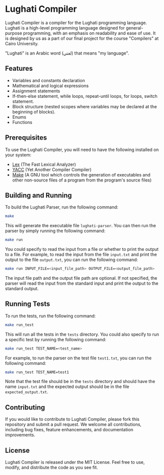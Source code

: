 # Lughati Compiler

Lughati Compiler is a compiler for the Lughati programming language. Lughati is a high-level programming language designed for general-purpose programming, with an emphasis on readability and ease of use. It is designed by us as a part of our final project for the course "Compilers" at Cairo University. 

"Lughati" is an Arabic word (لغتي) that means "my language".

## Features

- Variables and constants declaration
- Mathematical and logical expressions
- Assignment statements
- If-then-else statement, while loops, repeat-until loops, for
loops, switch statement.
- Block structure (nested scopes where variables may be
declared at the beginning of blocks).
- Enums
- Functions


## Prerequisites

To use the Lughati Compiler, you will need to have the following installed on your system:
- [Lex](https://www.gnu.org/software/flex/) (The Fast Lexical Analyzer)
- [YACC](https://www.gnu.org/software/bison/) (Yet Another Compiler Compiler)
- [Make](https://www.gnu.org/software/make/) (A GNU tool which controls the generation of executables and other non-source files of a program from the program's source files)


## Building and Running

To build the Lughati Parser, run the following command:

```bash
make
```

This will generate the executable file `lughati-parser`. You can then run the parser by simply running the following command:

```bash
make run
```

You could specify to read the input from a file or whether to print the output to a file. For example, to read the input from the file `input.txt` and print the output to the file `output.txt`, you can run the following command:

```bash
make run INPUT_FILE=<input_file_path> OUTPUT_FILE=<output_file_path>
```
The input file path and the output file path are optional. If not specified, the parser will read the input from the standard input and print the output to the standard output.

## Running Tests

To run the tests, run the following command:

```bash
make run_test
```

This will run all the tests in the `tests` directory. You could also specify to run a specific test by running the following command:

```bash
make run_test TEST_NAME=<test_name>
```

For example, to run the parser on the test file `test1.txt`, you can run the following command:

```bash
make run_test TEST_NAME=test1
```

Note that the test file should be in the `tests` directory and should have the name `input.txt` and the expected output should be in the file `expected_output.txt`.


## Contributing

If you would like to contribute to Lughati Compiler, please fork this repository and submit a pull request. We welcome all contributions, including bug fixes, feature enhancements, and documentation improvements.

## License

Lughati Compiler is released under the MIT License. Feel free to use, modify, and distribute the code as you see fit.